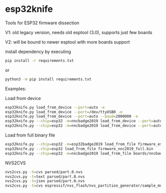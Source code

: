 # esp32knife
Tools for ESP32 firmware dissection

V1: old legacy version, needs old esptool (3.0), supports just few boards

V2: will be bound to newer esptool with more boards support

install dependency by executing
```bash
pip install -r requirements.txt
```
or 
```bash
python3 -m pip install requirements.txt
```

Examples:

Load from device
```bash
esp32knife.py load_from_device --port=auto -e
esp32knife.py load_from_device --port=/dev/ttyUSB0 -e
esp32knife.py load_from_device --port=auto --baud=2000000 -e
esp32knife.py --chip=esp32 -m=nncbadge2019 load_from_device --port=auto --baud=2000000 -e
esp32knife.py --chip=esp32 -m=nncbadge2019 load_from_device --port=auto -e
```

Load from full binary file
```bash
esp32knife.py --chip=esp32 -m=esp32badge2019 load_from_file firmware_esp32os_full.bin
esp32knife.py --chip=esp32 load_from_file firmware_nnc2019_full.bin
esp32knife.py --chip=esp32 -m=nncbadge2019 load_from_file boards/nncbadge2019/firmware_nnc2019_full.bin
```

NVS2CVS
```bash
nvs2cvs.py -t=cvs parsed/part.0.nvs
nvs2cvs.py -t=text parsed/part.0.nvs
nvs2cvs.py -t=json parsed/part.0.nvs
nvs2cvs.py -t=cvs espressif/nvs_flash/nvs_partition_generator/sample_multipage_blob.bin
```


